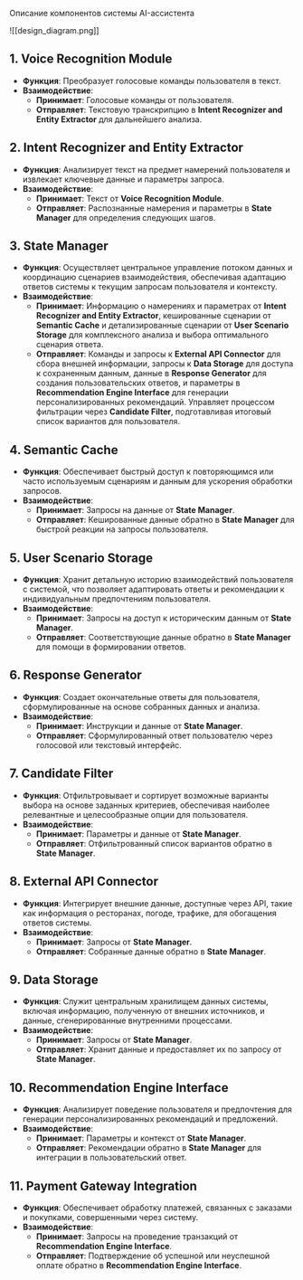  Описание компонентов системы AI-ассистента

![[design_diagram.png]]

## 1. **Voice Recognition Module**

- **Функция**: Преобразует голосовые команды пользователя в текст.
- **Взаимодействие**:
    - **Принимает**: Голосовые команды от пользователя.
    - **Отправляет**: Текстовую транскрипцию в **Intent Recognizer and Entity Extractor** для дальнейшего анализа.

## 2. **Intent Recognizer and Entity Extractor**

- **Функция**: Анализирует текст на предмет намерений пользователя и извлекает ключевые данные и параметры запроса.
- **Взаимодействие**:
    - **Принимает**: Текст от **Voice Recognition Module**.
    - **Отправляет**: Распознанные намерения и параметры в **State Manager** для определения следующих шагов.

## 3. **State Manager**

- **Функция**: Осуществляет центральное управление потоком данных и координацию сценариев взаимодействия, обеспечивая адаптацию ответов системы к текущим запросам пользователя и контексту.
- **Взаимодействие**:
    - **Принимает**: Информацию о намерениях и параметрах от **Intent Recognizer and Entity Extractor**, кешированные сценарии от **Semantic Cache** и детализированные сценарии от **User Scenario Storage** для комплексного анализа и выбора оптимального сценария ответа.
    - **Отправляет**: Команды и запросы к **External API Connector** для сбора внешней информации, запросы к **Data Storage** для доступа к сохраненным данным, данные в **Response Generator** для создания пользовательских ответов, и параметры в **Recommendation Engine Interface** для генерации персонализированных рекомендаций. Управляет процессом фильтрации через **Candidate Filter**, подготавливая итоговый список вариантов для пользователя.


## 4. **Semantic Cache**

- **Функция**: Обеспечивает быстрый доступ к повторяющимся или часто используемым сценариям и данным для ускорения обработки запросов.
- **Взаимодействие**:
    - **Принимает**: Запросы на данные от **State Manager**.
    - **Отправляет**: Кешированные данные обратно в **State Manager** для быстрой реакции на запросы пользователя.

## 5. **User Scenario Storage**

- **Функция**: Хранит детальную историю взаимодействий пользователя с системой, что позволяет адаптировать ответы и рекомендации к индивидуальным предпочтениям пользователя.
- **Взаимодействие**:
    - **Принимает**: Запросы на доступ к историческим данным от **State Manager**.
    - **Отправляет**: Соответствующие данные обратно в **State Manager** для помощи в формировании ответов.

## 6. **Response Generator**

- **Функция**: Создает окончательные ответы для пользователя, сформулированные на основе собранных данных и анализа.
- **Взаимодействие**:
    - **Принимает**: Инструкции и данные от **State Manager**.
    - **Отправляет**: Сформулированный ответ пользователю через голосовой или текстовый интерфейс.

## 7. **Candidate Filter**

- **Функция**: Отфильтровывает и сортирует возможные варианты выбора на основе заданных критериев, обеспечивая наиболее релевантные и целесообразные опции для пользователя.
- **Взаимодействие**:
    - **Принимает**: Параметры и данные от **State Manager**.
    - **Отправляет**: Отфильтрованный список вариантов обратно в **State Manager**.

## 8. **External API Connector**

- **Функция**: Интегрирует внешние данные, доступные через API, такие как информация о ресторанах, погоде, трафике, для обогащения ответов системы.
- **Взаимодействие**:
    - **Принимает**: Запросы от **State Manager**.
    - **Отправляет**: Собранные данные обратно в **State Manager**.

## 9. **Data Storage**

- **Функция**: Служит центральным хранилищем данных системы, включая информацию, полученную от внешних источников, и данные, сгенерированные внутренними процессами.
- **Взаимодействие**:
    - **Принимает**: Запросы от  **State Manager**.
    - **Отправляет**: Хранит данные и предоставляет их по запросу от **State Manager**.

## 10. **Recommendation Engine Interface**

- **Функция**: Анализирует поведение пользователя и предпочтения для генерации персонализированных рекомендаций и предложений.
- **Взаимодействие**:
    - **Принимает**: Параметры и контекст от **State Manager**.
    - **Отправляет**: Рекомендации обратно в **State Manager** для интеграции в пользовательский ответ.

## 11. **Payment Gateway Integration**

- **Функция**: Обеспечивает обработку платежей, связанных с заказами и покупками, совершенными через систему.
- **Взаимодействие**:
    - **Принимает**: Запросы на проведение транзакций от **Recommendation Engine Interface**.
    - **Отправляет**: Подтверждение об успешной или неуспешной оплате обратно в **Recommendation Engine Interface**.
